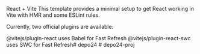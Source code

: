 React + Vite
This template provides a minimal setup to get React working in Vite with HMR and some ESLint rules.

Currently, two official plugins are available:

@vitejs/plugin-react uses Babel for Fast Refresh
@vitejs/plugin-react-swc uses SWC for Fast Refresh#   d e p o 2 4  
 #   d e p o 2 4 - p r o j  
 